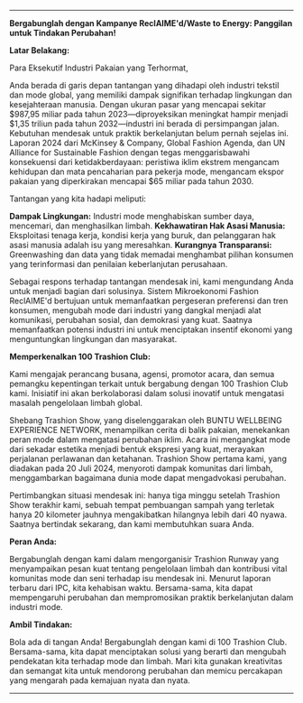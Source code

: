 ---

**Bergabunglah dengan Kampanye ReclAIME'd/Waste to Energy: Panggilan untuk Tindakan Perubahan!**

**Latar Belakang:**

Para Eksekutif Industri Pakaian yang Terhormat,

Anda berada di garis depan tantangan yang dihadapi oleh industri tekstil dan mode global, yang memiliki dampak signifikan terhadap lingkungan dan kesejahteraan manusia. Dengan ukuran pasar yang mencapai sekitar $987,95 miliar pada tahun 2023—diproyeksikan meningkat hampir menjadi $1,35 triliun pada tahun 2032—industri ini berada di persimpangan jalan. Kebutuhan mendesak untuk praktik berkelanjutan belum pernah sejelas ini. Laporan 2024 dari McKinsey & Company, Global Fashion Agenda, dan UN Alliance for Sustainable Fashion dengan tegas menggarisbawahi konsekuensi dari ketidakberdayaan: peristiwa iklim ekstrem mengancam kehidupan dan mata pencaharian para pekerja mode, mengancam ekspor pakaian yang diperkirakan mencapai $65 miliar pada tahun 2030.

Tantangan yang kita hadapi meliputi:

**Dampak Lingkungan:** Industri mode menghabiskan sumber daya, mencemari, dan menghasilkan limbah.
**Kekhawatiran Hak Asasi Manusia:** Eksploitasi tenaga kerja, kondisi kerja yang buruk, dan pelanggaran hak asasi manusia adalah isu yang meresahkan.
**Kurangnya Transparansi:** Greenwashing dan data yang tidak memadai menghambat pilihan konsumen yang terinformasi dan penilaian keberlanjutan perusahaan.

Sebagai respons terhadap tantangan mendesak ini, kami mengundang Anda untuk menjadi bagian dari solusinya. Sistem Mikroekonomi Fashion ReclAIME'd bertujuan untuk memanfaatkan pergeseran preferensi dan tren konsumen, mengubah mode dari industri yang dangkal menjadi alat komunikasi, perubahan sosial, dan demokrasi yang kuat. Saatnya memanfaatkan potensi industri ini untuk menciptakan insentif ekonomi yang menguntungkan lingkungan dan masyarakat.

**Memperkenalkan 100 Trashion Club:**

Kami mengajak perancang busana, agensi, promotor acara, dan semua pemangku kepentingan terkait untuk bergabung dengan 100 Trashion Club kami. Inisiatif ini akan berkolaborasi dalam solusi inovatif untuk mengatasi masalah pengelolaan limbah global.

Shebang Trashion Show, yang diselenggarakan oleh BUNTU WELLBEING EXPERIENCE NETWORK, menampilkan cerita di balik pakaian, menekankan peran mode dalam mengatasi perubahan iklim. Acara ini mengangkat mode dari sekadar estetika menjadi bentuk ekspresi yang kuat, merayakan perjalanan perlawanan dan ketahanan. Trashion Show pertama kami, yang diadakan pada 20 Juli 2024, menyoroti dampak komunitas dari limbah, menggambarkan bagaimana dunia mode dapat mengadvokasi perubahan.

Pertimbangkan situasi mendesak ini: hanya tiga minggu setelah Trashion Show terakhir kami, sebuah tempat pembuangan sampah yang terletak hanya 20 kilometer jauhnya mengakibatkan hilangnya lebih dari 40 nyawa. Saatnya bertindak sekarang, dan kami membutuhkan suara Anda.

**Peran Anda:**

Bergabunglah dengan kami dalam mengorganisir Trashion Runway yang menyampaikan pesan kuat tentang pengelolaan limbah dan kontribusi vital komunitas mode dan seni terhadap isu mendesak ini. Menurut laporan terbaru dari IPC, kita kehabisan waktu. Bersama-sama, kita dapat mempengaruhi perubahan dan mempromosikan praktik berkelanjutan dalam industri mode.

**Ambil Tindakan:**

Bola ada di tangan Anda! Bergabunglah dengan kami di 100 Trashion Club. Bersama-sama, kita dapat menciptakan solusi yang berarti dan mengubah pendekatan kita terhadap mode dan limbah. Mari kita gunakan kreativitas dan semangat kita untuk mendorong perubahan dan memicu percakapan yang mengarah pada kemajuan nyata dan nyata.

---